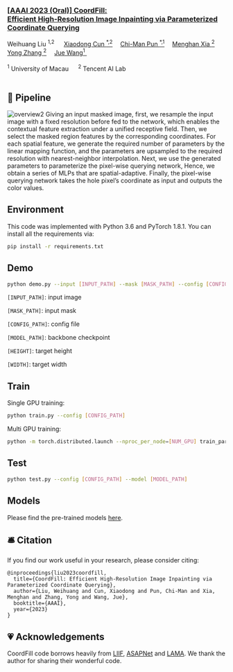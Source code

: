 
<h3> <a href='https://arxiv.org/abs/2303.08524'>[AAAI 2023 (Oral)] CoordFill: <br>
Efficient High-Resolution Image Inpainting via Parameterized Coordinate Querying </a> 
 </h3> 
<div>
    <a target='_blank'>Weihuang Liu <sup> 1,2</sup> </a>&emsp;
    <a href='https://vinthony.github.io/' target='_blank'>Xiaodong Cun <sup>*,2</sup></a>&emsp;
    <a href='https://www.cis.um.edu.mo/~cmpun/' target='_blank'>Chi-Man Pun <sup>*,1</sup></a>&emsp;
    <a href='https://menghanxia.github.io/' target='_blank'>Menghan Xia <sup>2</sup></a>&emsp;
    <a href='https://yzhang2016.github.io/' target='_blank'>Yong Zhang <sup>2</sup></a>&emsp; 
    <a href='https://juewang725.github.io/' target='_blank'>Jue Wang<sup>1</sup> </a>&emsp;
</div>
<br>
<div>
    <sup>1</sup> University of Macau &emsp; <sup>2</sup> Tencent AI Lab &emsp; 
</div>
<br>


[comment]: <> (## 🚧 TODO)

[comment]: <> (- [X] Give detailed instruction.)

[comment]: <> (- [ ] Release inference code and checkpoints.)

[comment]: <> (- [ ] Release training code.)

## 🎼 Pipeline

![overview2](https://user-images.githubusercontent.com/4397546/225505967-f27e3649-6c25-4f61-a153-db4cfafbcbed.jpg)
Giving an input masked image, first, we resample the input image with a fixed resolution before fed to the network, which enables the contextual feature extraction under a unified receptive field. Then, we select the masked region features by the corresponding coordinates. For each spatial feature, we generate the required number of parameters by the linear mapping function, and the parameters are upsampled to the required resolution with nearest-neighbor interpolation. Next, we use the generated parameters to parameterize the pixel-wise querying network, Hence, we obtain a series of MLPs that are spatial-adaptive. Finally, the pixel-wise querying network takes the hole pixel’s coordinate as input and outputs the color values. 



## Environment
This code was implemented with Python 3.6 and PyTorch 1.8.1. You can install all the requirements via:
```bash
pip install -r requirements.txt
```

## Demo
```bash
python demo.py --input [INPUT_PATH] --mask [MASK_PATH] --config [CONFIG_PATH] --model [MODEL_PATH] --resolution [HEIGHT],[WIDTH]
```
`[INPUT_PATH]`: input image

`[MASK_PATH]`: input mask

`[CONFIG_PATH]`: config file

`[MODEL_PATH]`: backbone checkpoint

`[HEIGHT]`: target height

`[WIDTH]`: target width


## Train
Single GPU training: 
```bash
python train.py --config [CONFIG_PATH]
```
Multi GPU training:
```bash
python -m torch.distributed.launch --nproc_per_node=[NUM_GPU] train_parallel.py --config [CONFIG_PATH]
```

## Test
```bash
python test.py --config [CONFIG_PATH] --model [MODEL_PATH]
```

## Models

Please find the pre-trained models [here](https://uofmacau-my.sharepoint.com/:f:/g/personal/mc05379_umac_mo/Em6_auDrqwhKl34MO9w_AggBBMhI3lWb6pQfUbYqCFQ9ZA?e=xduixN).


## 🛎 Citation

If you find our work useful in your research, please consider citing:

```
@inproceedings{liu2023coordfill,
  title={CoordFill: Efficient High-Resolution Image Inpainting via Parameterized Coordinate Querying},
  author={Liu, Weihuang and Cun, Xiaodong and Pun, Chi-Man and Xia, Menghan and Zhang, Yong and Wang, Jue},
  booktitle={AAAI},
  year={2023}
}
```

## 💗 Acknowledgements

CoordFill code borrows heavily from [LIIF](https://github.com/yinboc/liif), [ASAPNet](https://github.com/tamarott/ASAPNet) and [LAMA](https://github.com/advimman/lama). We thank the author for sharing their wonderful code. 
